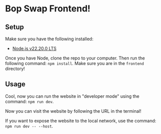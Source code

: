 # Bop Swap Frontend!

## Setup

Make sure you have the following installed:

- [Node.js v22.20.0 LTS](https://nodejs.org/en)

Once you have Node, clone the repo to your computer. Then run the following command: `npm install`. Make sure you are in the `frontend` directory!

## Usage

Cool, now you can run the website in "developer mode" using the command: `npm run dev`.

Now you can visit the website by following the URL in the terminal!

If you want to expose the website to the local network, use the command: `npm run dev -- --host`.


